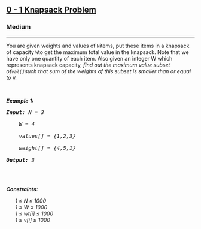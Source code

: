 <h2><a href="https://practice.geeksforgeeks.org/problems/0-1-knapsack-problem0945/1">0 - 1 Knapsack Problem</a></h2><h3>Medium</h3><hr><div><p>You are given weights and values of  <code>N</code>items, put these items in a knapsack of capacity <code>W</code>to get the maximum total value in the knapsack.
     Note that we have only one quantity of each item. Also given an integer W which represents knapsack capacity, 
     <em>find out the maximum value subset of<code>val[]</code>such that sum of the weights of this subset is smaller than or equal to <code>W</code>.</p>

<p>&nbsp;</p>
<p><strong>Example 1:</strong></p>

<pre><strong>Input:</strong> N = 3 <br>
    W = 4  <br>
    values[] = {1,2,3} <br>
    weight[] = {4,5,1} <br>
<strong>Output:</strong> 3
<!-- <strong>Explanation:</strong> "aba" is also a valid answer. -->
</pre>

<!-- <p><strong>Example 2:</strong></p>

<pre><strong>Input:</strong> s = "cbbd"
<strong>Output:</strong> "bb"
</pre> -->

<p>&nbsp;</p>
<p><strong>Constraints:</strong></p>

<ul>
	1 ≤ N ≤ 1000 <br>
    1 ≤ W ≤ 1000 <br>
    1 ≤ wt[i] ≤ 1000 <br>
    1 ≤ v[i] ≤ 1000 <br>
</ul>
</div>